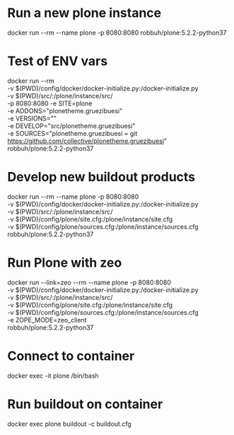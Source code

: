 # Run a new plone instance
docker run --rm --name plone -p 8080:8080 robbuh/plone:5.2.2-python37

# Test of ENV vars
docker run --rm \
-v $(PWD)/config/docker/docker-initialize.py:/docker-initialize.py \
-v $(PWD)/src/:/plone/instance/src/ \
-p 8080:8080 -e SITE=plone \
-e ADDONS="plonetheme.gruezibuesi" \
-e VERSIONS="" \
-e DEVELOP="src/plonetheme.gruezibuesi" \
-e SOURCES="plonetheme.gruezibuesi = git https://github.com/collective/plonetheme.gruezibuesi" \
robbuh/plone:5.2.2-python37

# Develop new buildout products
docker run --rm --name plone -p 8080:8080 \
-v $(PWD)/config/docker/docker-initialize.py:/docker-initialize.py \
-v $(PWD)/src/:/plone/instance/src/ \
-v $(PWD)/config/plone/site.cfg:/plone/instance/site.cfg \
-v $(PWD)/config/plone/sources.cfg:/plone/instance/sources.cfg \
robbuh/plone:5.2.2-python37

# Run Plone with zeo
docker run --link=zeo --rm --name plone -p 8080:8080 \
-v $(PWD)/config/docker/docker-initialize.py:/docker-initialize.py \
-v $(PWD)/src/:/plone/instance/src/ \
-v $(PWD)/config/plone/site.cfg:/plone/instance/site.cfg \
-v $(PWD)/config/plone/sources.cfg:/plone/instance/sources.cfg \
-e ZOPE_MODE=zeo_client \
robbuh/plone:5.2.2-python37

# Connect to container
docker exec -it plone /bin/bash
# Run buildout on container
docker exec plone buildout -c buildout.cfg
